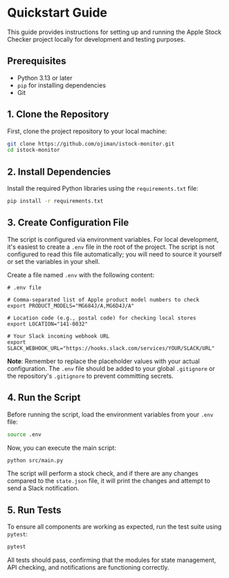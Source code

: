 # Quickstart Guide

This guide provides instructions for setting up and running the Apple Stock Checker project locally for development and testing purposes.

## Prerequisites

-   Python 3.13 or later
-   `pip` for installing dependencies
-   Git

## 1. Clone the Repository

First, clone the project repository to your local machine:

```bash
git clone https://github.com/ojiman/istock-monitor.git
cd istock-monitor
```

## 2. Install Dependencies

Install the required Python libraries using the `requirements.txt` file:

```bash
pip install -r requirements.txt
```

## 3. Create Configuration File

The script is configured via environment variables. For local development, it's easiest to create a `.env` file in the root of the project. The script is not configured to read this file automatically; you will need to source it yourself or set the variables in your shell.

Create a file named `.env` with the following content:

```
# .env file

# Comma-separated list of Apple product model numbers to check
export PRODUCT_MODELS="MG684J/A,MG6D4J/A"

# Location code (e.g., postal code) for checking local stores
export LOCATION="141-0032"

# Your Slack incoming webhook URL
export SLACK_WEBHOOK_URL="https://hooks.slack.com/services/YOUR/SLACK/URL"
```

**Note**: Remember to replace the placeholder values with your actual configuration. The `.env` file should be added to your global `.gitignore` or the repository's `.gitignore` to prevent committing secrets.

## 4. Run the Script

Before running the script, load the environment variables from your `.env` file:

```bash
source .env
```

Now, you can execute the main script:

```bash
python src/main.py
```

The script will perform a stock check, and if there are any changes compared to the `state.json` file, it will print the changes and attempt to send a Slack notification.

## 5. Run Tests

To ensure all components are working as expected, run the test suite using `pytest`:

```bash
pytest
```

All tests should pass, confirming that the modules for state management, API checking, and notifications are functioning correctly.
